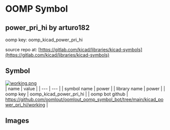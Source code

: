 # OOMP Symbol  
## power_pri_hi  by arturo182  
  
oomp key: oomp_kicad_power_pri_hi  
  
source repo at: [https://gitlab.com/kicad/libraries/kicad-symbols](https://gitlab.com/kicad/libraries/kicad-symbols)  
## Symbol  
  
[![working.png](working_600.png)](working.png)  
| name | value | 
| --- | --- | 
| symbol name | power | 
| library name | power | 
| oomp key | oomp_kicad_power_pri_hi | 
| oomp bot github | https://github.com/oomlout/oomlout_oomp_symbol_bot/tree/main/kicad_power_pri_hi/working | 
## Images  
